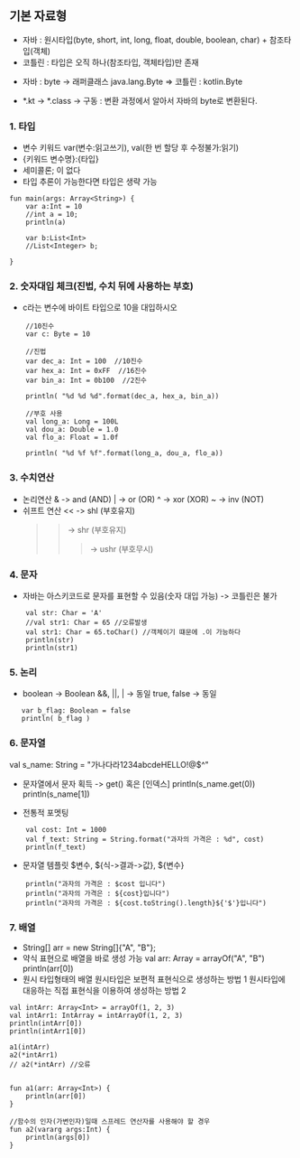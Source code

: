 ## 기본 자료형
* 자바 : 원시타입(byte, short, int, long, float, double, boolean, char) + 참조타입(객체)
* 코틀린 : 타입은 오직 하나(참조타입, 객체타입)만 존재
 - 자바 : byte -> 래퍼클래스 java.lang.Byte
   => 코틀린 : kotlin.Byte
* *.kt -> *.class -> 구동 : 변환 과정에서 알아서 자바의 byte로 변환된다.

### 1. 타입
* 변수 키워드 var(변수:읽고쓰기), val(한 번 할당 후 수정불가:읽기)
* {키워드 변수명}:{타입}
* 세미콜론; 이 없다
* 타입 추론이 가능한다면 타입은 생략 가능

~~~
fun main(args: Array<String>) {
    var a:Int = 10
    //int a = 10;
    println(a)

    var b:List<Int>
    //List<Integer> b;

}
~~~

### 2. 숫자대입 체크(진법, 수치 뒤에 사용하는 부호)
* c라는 변수에 바이트 타입으로 10을 대입하시오
~~~
    //10진수
    var c: Byte = 10

    //진법
    var dec_a: Int = 100  //10진수
    var hex_a: Int = 0xFF  //16진수
    var bin_a: Int = 0b100  //2진수

    println( "%d %d %d".format(dec_a, hex_a, bin_a))

    //부호 사용
    val long_a: Long = 100L
    val dou_a: Double = 1.0
    val flo_a: Float = 1.0f

    println( "%d %f %f".format(long_a, dou_a, flo_a))
~~~


### 3. 수치연산
* 논리연산
	 & -> and (AND)
     | -> or (OR)
     ^ -> xor (XOR)
     ~ -> inv (NOT)
* 쉬프트 연산
     << -> shl (부호유지)
     >> -> shr (부호유지)
     >>> -> ushr (부호무시)

### 4. 문자
* 자바는 아스키코드로 문자를 표현할 수 있음(숫자 대입 가능) -> 코틀린은 불가
~~~
    val str: Char = 'A'
    //val str1: Char = 65 //오류발생
    val str1: Char = 65.toChar() //객체이기 떄문에 .이 가능하다
    println(str)
    println(str1)
~~~

### 5. 논리
* boolean -> Boolean
   &&, ||, | -> 동일
   true, false -> 동일
~~~
   var b_flag: Boolean = false
   println( b_flag )
~~~

### 6. 문자열

val s_name: String = "가나다라1234abcdeHELLO!@$^"

* 문자열에서 문자 획득 -> get() 혹은 [인덱스]
    println(s_name.get(0))
    println(s_name[1])
    
* 전통적 포멧팅
~~~
    val cost: Int = 1000
    val f_text: String = String.format("과자의 가격은 : %d", cost)
    println(f_text)
~~~
* 문자열 템플릿 $변수, ${식->결과->값}, ${변수}
~~~
    println("과자의 가격은 : $cost 입니다")
    println("과자의 가격은 : ${cost}입니다")
    println("과자의 가격은 : ${cost.toString().length}${'$'}입니다")
~~~



### 7. 배열
* String[] arr = new String[]{"A", "B"};
* 약식 표현으로 배열을 바로 생성 가능
    val arr: Array<String> = arrayOf("A", "B")
    println(arr[0])
* 원시 타입형태의 배열
     원시타입은 보편적 표현식으로 생성하는 방법 1
     원시타입에 대응하는 직접 표현식을 이용하여 생성하는 방법 2

~~~
val intArr: Array<Int> = arrayOf(1, 2, 3)
val intArr1: IntArray = intArrayOf(1, 2, 3)
println(intArr[0])
println(intArr1[0])

a1(intArr)
a2(*intArr1)
// a2(*intArr) //오류


fun a1(arr: Array<Int>) {
    println(arr[0])
}

//함수의 인자(가변인자)일때 스프레드 연산자를 사용해야 할 경우
fun a2(vararg args:Int) {
    println(args[0])
}
~~~